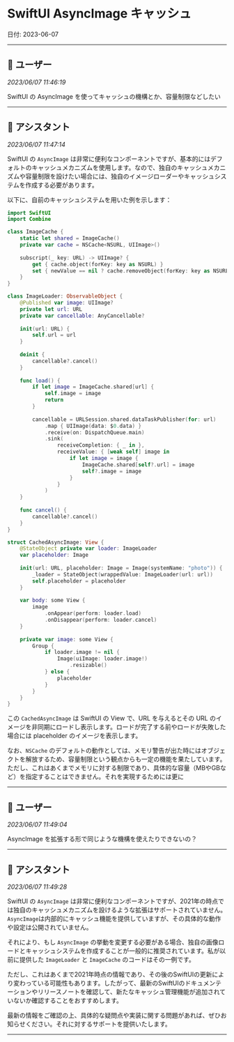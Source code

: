 # SwiftUI AsyncImage キャッシュ

日付: 2023-06-07

---

## 👤 ユーザー
*2023/06/07 11:46:19*

SwiftUI の AsyncImage を使ってキャッシュの機構とか、容量制限などしたい

---

## 🤖 アシスタント
*2023/06/07 11:47:14*

SwiftUI の `AsyncImage` は非常に便利なコンポーネントですが、基本的にはデフォルトのキャッシュメカニズムを使用します。なので、独自のキャッシュメカニズムや容量制限を設けたい場合には、独自のイメージローダーやキャッシュシステムを作成する必要があります。

以下に、自前のキャッシュシステムを用いた例を示します：

```swift
import SwiftUI
import Combine

class ImageCache {
    static let shared = ImageCache()
    private var cache = NSCache<NSURL, UIImage>()
    
    subscript(_ key: URL) -> UIImage? {
        get { cache.object(forKey: key as NSURL) }
        set { newValue == nil ? cache.removeObject(forKey: key as NSURL) : cache.setObject(newValue!, forKey: key as NSURL) }
    }
}

class ImageLoader: ObservableObject {
    @Published var image: UIImage?
    private let url: URL
    private var cancellable: AnyCancellable?
    
    init(url: URL) {
        self.url = url
    }
    
    deinit {
        cancellable?.cancel()
    }
    
    func load() {
        if let image = ImageCache.shared[url] {
            self.image = image
            return
        }
        
        cancellable = URLSession.shared.dataTaskPublisher(for: url)
            .map { UIImage(data: $0.data) }
            .receive(on: DispatchQueue.main)
            .sink(
                receiveCompletion: { _ in },
                receiveValue: { [weak self] image in
                    if let image = image {
                        ImageCache.shared[self?.url] = image
                        self?.image = image
                    }
                }
            )
    }
    
    func cancel() {
        cancellable?.cancel()
    }
}

struct CachedAsyncImage: View {
    @StateObject private var loader: ImageLoader
    var placeholder: Image
    
    init(url: URL, placeholder: Image = Image(systemName: "photo")) {
        _loader = StateObject(wrappedValue: ImageLoader(url: url))
        self.placeholder = placeholder
    }
    
    var body: some View {
        image
            .onAppear(perform: loader.load)
            .onDisappear(perform: loader.cancel)
    }
    
    private var image: some View {
        Group {
            if loader.image != nil {
                Image(uiImage: loader.image!)
                    .resizable()
            } else {
                placeholder
            }
        }
    }
}
```

この `CachedAsyncImage` は SwiftUI の View で、URL を与えるとその URL のイメージを非同期にロードし表示します。ロードが完了する前やロードが失敗した場合には placeholder のイメージを表示します。

なお、`NSCache` のデフォルトの動作としては、メモリ警告が出た時にはオブジェクトを解放するため、容量制限という観点からも一定の機能を果たしています。ただし、これはあくまでメモリに対する制限であり、具体的な容量（MBやGBなど）を指定することはできません。それを実現するためには更に

---

## 👤 ユーザー
*2023/06/07 11:49:04*

AsyncImage を拡張する形で同じような機構を使えたりできないの？

---

## 🤖 アシスタント
*2023/06/07 11:49:28*

SwiftUI の `AsyncImage` は非常に便利なコンポーネントですが、2021年の時点では独自のキャッシュメカニズムを設けるような拡張はサポートされていません。`AsyncImage`は内部的にキャッシュ機能を提供していますが、その具体的な動作や設定は公開されていません。

それにより、もし `AsyncImage` の挙動を変更する必要がある場合、独自の画像ロードとキャッシュシステムを作成することが一般的に推奨されています。私が以前に提供した `ImageLoader` と `ImageCache` のコードはその一例です。

ただし、これはあくまで2021年時点の情報であり、その後のSwiftUIの更新により変わっている可能性もあります。したがって、最新のSwiftUIのドキュメンテーションやリリースノートを確認して、新たなキャッシュ管理機能が追加されていないか確認することをおすすめします。

最新の情報をご確認の上、具体的な疑問点や実装に関する問題があれば、ぜひお知らせください。それに対するサポートを提供いたします。

---
